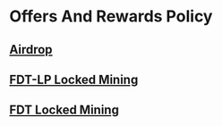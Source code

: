 # Offers And Rewards Policy

## [Airdrop](Airdrop.md)

## [FDT-LP Locked Mining](FDTLP.md)

## [FDT Locked Mining](FDT.md)